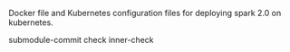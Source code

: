 Docker file and Kubernetes configuration files for deploying spark 2.0 on kubernetes.

submodule-commit check inner-check
